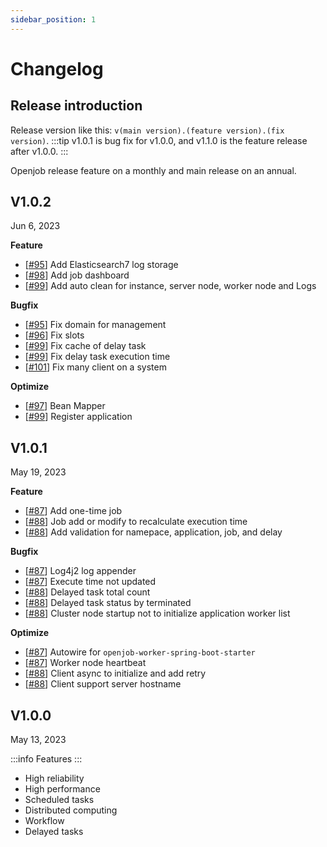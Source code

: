 ```yaml
---
sidebar_position: 1
---
```


# Changelog
## Release introduction
Release version like this: `v(main version).(feature version).(fix version)`.
:::tip 
v1.0.1 is bug fix for v1.0.0, and v1.1.0 is the feature release after v1.0.0. 
:::

Openjob release feature on a monthly and main release on an annual.
## V1.0.2
Jun 6, 2023

**Feature**
- [[#95](https://github.com/open-job/openjob/pull/95)] Add Elasticsearch7 log storage
- [[#98](https://github.com/open-job/openjob/pull/98)] Add job dashboard
- [[#99](https://github.com/open-job/openjob/pull/99)] Add auto clean for instance, server node, worker node and Logs

**Bugfix**

- [[#95](https://github.com/open-job/openjob/pull/95)] Fix domain for management
- [[#96](https://github.com/open-job/openjob/pull/96)] Fix slots
- [[#99](https://github.com/open-job/openjob/pull/99)] Fix cache of delay task
- [[#99](https://github.com/open-job/openjob/pull/99)] Fix delay task execution time
- [[#101](https://github.com/open-job/openjob/pull/101)] Fix many client on a system

**Optimize**
- [[#97](https://github.com/open-job/openjob/pull/97)] Bean Mapper
- [[#99](https://github.com/open-job/openjob/pull/99)] Register application

## V1.0.1
May 19, 2023

**Feature**

- [[#87](https://github.com/open-job/openjob/pull/87)] Add one-time job
- [[#88](https://github.com/open-job/openjob/pull/88)] Job add or modify to recalculate execution time
- [[#88](https://github.com/open-job/openjob/pull/88)] Add validation for namepace, application, job, and delay

**Bugfix**

- [[#87](https://github.com/open-job/openjob/pull/87)] Log4j2 log appender
- [[#87](https://github.com/open-job/openjob/pull/87)] Execute time not updated
- [[#88](https://github.com/open-job/openjob/pull/88)] Delayed task total count
- [[#88](https://github.com/open-job/openjob/pull/88)] Delayed task status by terminated
- [[#88](https://github.com/open-job/openjob/pull/88)] Cluster node startup not to initialize application worker list

**Optimize**

- [[#87](https://github.com/open-job/openjob/pull/87)] Autowire for `openjob-worker-spring-boot-starter`
- [[#87](https://github.com/open-job/openjob/pull/87)] Worker node heartbeat
- [[#88](https://github.com/open-job/openjob/pull/88)] Client async to initialize and add retry
- [[#88](https://github.com/open-job/openjob/pull/88)] Client support server hostname


## V1.0.0

May 13, 2023

:::info
Features
:::
- High reliability
- High performance
- Scheduled tasks
- Distributed computing
- Workflow
- Delayed tasks